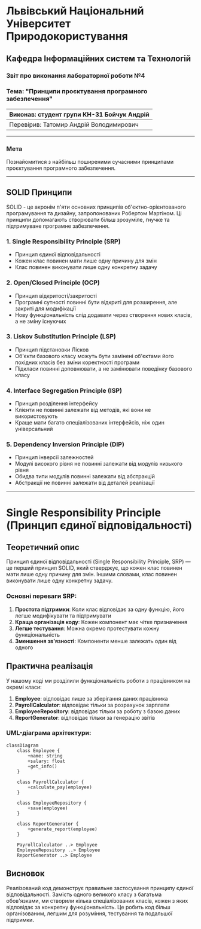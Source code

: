 # Львівський Національний Університет Природокористування
## Кафедра Інформаційних систем та Технологій

### Звіт про виконання лабораторної роботи №4
### Тема: "Принципи проєктування програмного забезпечення"

| Виконав: студент групи КН-31 Бойчук Андрій |  
| ------------------------------------------ |  
| Перевірив: Татомир Андрій Володимирович    |  

---

### Мета
Познайомитися з найбільш поширеними сучасними принципами проєктування програмного забезпечення.

---

## SOLID Принципи

SOLID - це акронім п'яти основних принципів об'єктно-орієнтованого програмування та дизайну, запропонованих Робертом Мартіном. Ці принципи допомагають створювати більш зрозуміле, гнучке та підтримуване програмне забезпечення.

### 1. Single Responsibility Principle (SRP)
- Принцип єдиної відповідальності
- Кожен клас повинен мати лише одну причину для змін
- Клас повинен виконувати лише одну конкретну задачу

### 2. Open/Closed Principle (OCP)
- Принцип відкритості/закритості
- Програмні сутності повинні бути відкриті для розширення, але закриті для модифікації
- Нову функціональність слід додавати через створення нових класів, а не зміну існуючих

### 3. Liskov Substitution Principle (LSP)
- Принцип підстановки Лісков
- Об'єкти базового класу можуть бути замінені об'єктами його похідних класів без зміни коректності програми
- Підкласи повинні доповнювати, а не замінювати поведінку базового класу

### 4. Interface Segregation Principle (ISP)
- Принцип розділення інтерфейсу
- Клієнти не повинні залежати від методів, які вони не використовують
- Краще мати багато спеціалізованих інтерфейсів, ніж один універсальний

### 5. Dependency Inversion Principle (DIP)
- Принцип інверсії залежностей
- Модулі високого рівня не повинні залежати від модулів низького рівня
- Обидва типи модулів повинні залежати від абстракцій
- Абстракції не повинні залежати від деталей реалізації

---

# Single Responsibility Principle (Принцип єдиної відповідальності)

## Теоретичний опис

Принцип єдиної відповідальності (Single Responsibility Principle, SRP) — це перший принцип SOLID, який стверджує, що кожен клас повинен мати лише одну причину для змін. Іншими словами, клас повинен виконувати лише одну конкретну задачу.

### Основні переваги SRP:

1. **Простота підтримки**: Коли клас відповідає за одну функцію, його легше модифікувати та підтримувати
2. **Краща організація коду**: Кожен компонент має чітке призначення
3. **Легше тестування**: Можна окремо протестувати кожну функціональність
4. **Зменшення зв'язності**: Компоненти менше залежать один від одного

## Практична реалізація

У нашому коді ми розділили функціональність роботи з працівником на окремі класи:

1. **Employee**: відповідає лише за зберігання даних працівника
2. **PayrollCalculator**: відповідає тільки за розрахунок зарплати
3. **EmployeeRepository**: відповідає тільки за роботу з базою даних
4. **ReportGenerator**: відповідає тільки за генерацію звітів

### UML-діаграма архітектури:

```mermaid
classDiagram
    class Employee {
        +name: string
        +salary: float
        +get_info()
    }
    
    class PayrollCalculator {
        +calculate_pay(employee)
    }
    
    class EmployeeRepository {
        +save(employee)
    }
    
    class ReportGenerator {
        +generate_report(employee)
    }
    
    PayrollCalculator ..> Employee
    EmployeeRepository ..> Employee
    ReportGenerator ..> Employee
```

## Висновок

Реалізований код демонструє правильне застосування принципу єдиної відповідальності. Замість одного великого класу з багатьма обов'язками, ми створили кілька спеціалізованих класів, кожен з яких відповідає за конкретну функціональність. Це робить код більш організованим, легшим для розуміння, тестування та подальшої підтримки.